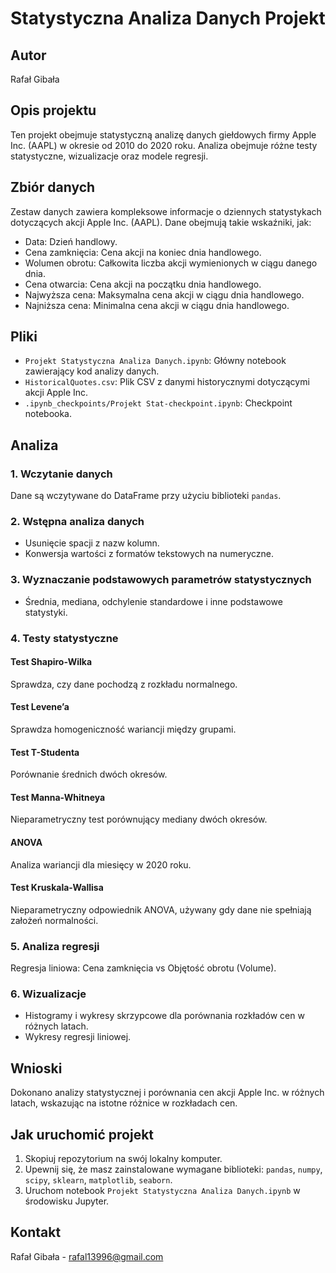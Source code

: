 # Statystyczna Analiza Danych Projekt

## Autor
Rafał Gibała

## Opis projektu
Ten projekt obejmuje statystyczną analizę danych giełdowych firmy Apple Inc. (AAPL) w okresie od 2010 do 2020 roku. Analiza obejmuje różne testy statystyczne, wizualizacje oraz modele regresji.

## Zbiór danych
Zestaw danych zawiera kompleksowe informacje o dziennych statystykach dotyczących akcji Apple Inc. (AAPL). Dane obejmują takie wskaźniki, jak:
- Data: Dzień handlowy.
- Cena zamknięcia: Cena akcji na koniec dnia handlowego.
- Wolumen obrotu: Całkowita liczba akcji wymienionych w ciągu danego dnia.
- Cena otwarcia: Cena akcji na początku dnia handlowego.
- Najwyższa cena: Maksymalna cena akcji w ciągu dnia handlowego.
- Najniższa cena: Minimalna cena akcji w ciągu dnia handlowego.

## Pliki
- `Projekt Statystyczna Analiza Danych.ipynb`: Główny notebook zawierający kod analizy danych.
- `HistoricalQuotes.csv`: Plik CSV z danymi historycznymi dotyczącymi akcji Apple Inc.
- `.ipynb_checkpoints/Projekt Stat-checkpoint.ipynb`: Checkpoint notebooka.

## Analiza
### 1. Wczytanie danych
Dane są wczytywane do DataFrame przy użyciu biblioteki `pandas`.

### 2. Wstępna analiza danych
- Usunięcie spacji z nazw kolumn.
- Konwersja wartości z formatów tekstowych na numeryczne.

### 3. Wyznaczanie podstawowych parametrów statystycznych
- Średnia, mediana, odchylenie standardowe i inne podstawowe statystyki.

### 4. Testy statystyczne
#### Test Shapiro-Wilka
Sprawdza, czy dane pochodzą z rozkładu normalnego.

#### Test Levene’a
Sprawdza homogeniczność wariancji między grupami.

#### Test T-Studenta
Porównanie średnich dwóch okresów.

#### Test Manna-Whitneya
Nieparametryczny test porównujący mediany dwóch okresów.

#### ANOVA
Analiza wariancji dla miesięcy w 2020 roku.

#### Test Kruskala-Wallisa
Nieparametryczny odpowiednik ANOVA, używany gdy dane nie spełniają założeń normalności.

### 5. Analiza regresji
Regresja liniowa: Cena zamknięcia vs Objętość obrotu (Volume).

### 6. Wizualizacje
- Histogramy i wykresy skrzypcowe dla porównania rozkładów cen w różnych latach.
- Wykresy regresji liniowej.

## Wnioski
Dokonano analizy statystycznej i porównania cen akcji Apple Inc. w różnych latach, wskazując na istotne różnice w rozkładach cen.

## Jak uruchomić projekt
1. Skopiuj repozytorium na swój lokalny komputer.
2. Upewnij się, że masz zainstalowane wymagane biblioteki: `pandas`, `numpy`, `scipy`, `sklearn`, `matplotlib`, `seaborn`.
3. Uruchom notebook `Projekt Statystyczna Analiza Danych.ipynb` w środowisku Jupyter.

## Kontakt
Rafał Gibała - rafal13996@gmail.com
